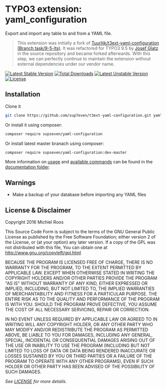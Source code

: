 # TYPO3 extension: yaml_configuration

Export and import any table to and from a YAML file.

> This extension was initially a fork of
> [Tuurlijk/t3ext-yaml-configuration (Branch task/9-5-lts)](https://github.com/Tuurlijk/t3ext-yaml-configuration/tree/task/9-5_lts).
> It was refactored for TYPO3 9.5 by
> [Josef Glatz](https://github.com/josefglatz/) in the source repository
> and became forked afterwards. With this step, we can perfectly
> continue to maintain the extension without external dependencies under
> our vendor name.

[![Latest Stable Version](https://poser.pugx.org/sup7even/t3ext-yaml-configuration/v/stable)](https://packagist.org/packages/supseven/yaml-configuration)
[![Total Downloads](https://poser.pugx.org/sup7even/t3ext-yaml-configuration/downloads)](https://packagist.org/packages/supseven/yaml-configuration)
[![Latest Unstable Version](https://poser.pugx.org/sup7even/t3ext-yaml-configuration/v/unstable)](https://packagist.org/packages/supseven/yaml-configuration)
[![License](https://poser.pugx.org/sup7even/t3ext-yaml-configuration/license)](https://packagist.org/packages/supseven/yaml-configuration)

## Installation

Clone it

```bash
git clone https://github.com/sup7even/t3ext-yaml-configuration.git yaml_configuration
```

Or install it using composer:

```bash
composer require supseven/yaml-configuration
```

Or install latest master branach using composer:


```bash
composer require supseven/yaml-configuration:dev-master
```

More information on [usage](Documentation/UserManual/Index.rst) and
[available commands](Documentation/CommandReference/Index.rst) can be
found in the [documentation folder](Documentation/Index.rst).

## Warnings

* Make a backup of your database before importing any YAML files

## License & Disclaimer

Copyright 2016 Michiel Roos

This Source Code Form is subject to the terms of the GNU General Public
License as published by the Free Software Foundation; either version 2
of the License, or (at your option) any later version. If a copy of the
GPL was not distributed with this file, You can obtain one at
http://www.gnu.org/copyleft/gpl.html

BECAUSE THE PROGRAM IS LICENSED FREE OF CHARGE, THERE IS NO WARRANTY FOR
THE PROGRAM, TO THE EXTENT PERMITTED BY APPLICABLE LAW. EXCEPT WHEN
OTHERWISE STATED IN WRITING THE COPYRIGHT HOLDERS AND/OR OTHER PARTIES
PROVIDE THE PROGRAM "AS IS" WITHOUT WARRANTY OF ANY KIND, EITHER
EXPRESSED OR IMPLIED, INCLUDING, BUT NOT LIMITED TO, THE IMPLIED
WARRANTIES OF MERCHANTABILITY AND FITNESS FOR A PARTICULAR PURPOSE. THE
ENTIRE RISK AS TO THE QUALITY AND PERFORMANCE OF THE PROGRAM IS WITH
YOU. SHOULD THE PROGRAM PROVE DEFECTIVE, YOU ASSUME THE COST OF ALL
NECESSARY SERVICING, REPAIR OR CORRECTION.

IN NO EVENT UNLESS REQUIRED BY APPLICABLE LAW OR AGREED TO IN WRITING
WILL ANY COPYRIGHT HOLDER, OR ANY OTHER PARTY WHO MAY MODIFY AND/OR
REDISTRIBUTE THE PROGRAM AS PERMITTED ABOVE, BE LIABLE TO YOU FOR
DAMAGES, INCLUDING ANY GENERAL, SPECIAL, INCIDENTAL OR CONSEQUENTIAL
DAMAGES ARISING OUT OF THE USE OR INABILITY TO USE THE PROGRAM
(INCLUDING BUT NOT LIMITED TO LOSS OF DATA OR DATA BEING RENDERED
INACCURATE OR LOSSES SUSTAINED BY YOU OR THIRD PARTIES OR A FAILURE OF
THE PROGRAM TO OPERATE WITH ANY OTHER PROGRAMS), EVEN IF SUCH HOLDER OR
OTHER PARTY HAS BEEN ADVISED OF THE POSSIBILITY OF SUCH DAMAGES.

_See [LICENSE](LICENSE) for more details._
